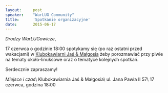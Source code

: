 ```yaml
---
layout:     post
speaker:    "WarLUG Community"
title:      'Spotkanie organizacyjne'
date:       2015-06-17
---
```


_Drodzy WarLUGowicze_,

17 czerwca o godzinie 18:00 spotykamy się (po raz ostatni przed wakacjami) w
[Klubokawiarni Jaś & Małgosia](http://www.klubjasimalgosia.pl/pl/) żeby
porozmawiać przy piwie na tematy około-linuksowe oraz o tematyce kolejnych
spotkań.

Serdecznie zapraszamy!

_Miejsce i czas_\\
Klubokawiarnia Jaś & Małgosia\\
ul. Jana Pawła II 57\\
17 czerwca, godzina 18:00
